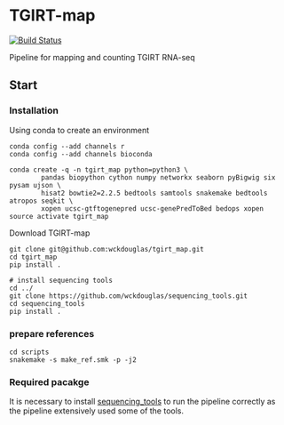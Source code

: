 # TGIRT-map # 

[![Build Status](https://travis-ci.org/wckdouglas/tgirt_map.svg?branch=master)](https://travis-ci.org/wckdouglas/tgirt_map)


Pipeline for mapping and counting TGIRT RNA-seq


## Start ##

### Installation ###

Using conda to create an environment

```
conda config --add channels r
conda config --add channels bioconda

conda create -q -n tgirt_map python=python3 \  
        pandas biopython cython numpy networkx seaborn pyBigwig six pysam ujson \
        hisat2 bowtie2=2.2.5 bedtools samtools snakemake bedtools atropos seqkit \
        xopen ucsc-gtftogenepred ucsc-genePredToBed bedops xopen 
source activate tgirt_map
```

Download TGIRT-map
```
git clone git@github.com:wckdouglas/tgirt_map.git
cd tgirt_map
pip install .

# install sequencing tools
cd ../
git clone https://github.com/wckdouglas/sequencing_tools.git
cd sequencing_tools
pip install .
```

### prepare references ###

```
cd scripts
snakemake -s make_ref.smk -p -j2 
```


### Required pacakge ###
It is necessary to install [sequencing_tools](https://wckdouglas.github.io/sequencing_tools) to run the pipeline correctly as the pipeline extensively used some of the tools.
